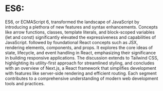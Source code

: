 # ES6:
ES6, or ECMAScript 6, transformed the landscape of JavaScript by introducing a plethora of new features and syntax enhancements.
 Concepts like arrow functions, classes, template literals, and block-scoped variables (let and const) significantly elevated the expressiveness and capabilities of JavaScript.
followed by foundational React concepts such as JSX, rendering elements, components, and props. It explores the core ideas of state,
 lifecycle, and event handling in React, emphasizing their significance in building responsive applications. The discussion extends to Tailwind CSS,
 highlighting its utility-first approach for streamlined styling, and concludes with an overview of Next.js,
 a React framework that simplifies development with features like server-side rendering and efficient routing.
 Each segment contributes to a comprehensive understanding of modern web development tools and practices.
